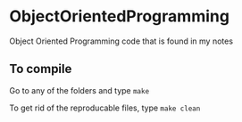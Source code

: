 # ObjectOrientedProgramming

Object Oriented Programming code that is found in my notes

## To compile

Go to any of the folders and type `make`

To get rid of the reproducable files, type `make clean`
